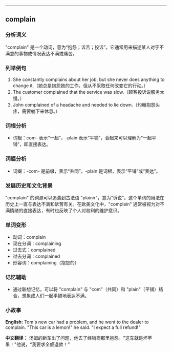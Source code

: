 
---------------
## complain
### 分析词义
"complain" 是一个动词，意为“抱怨；诉苦；投诉”。它通常用来描述某人对于不满意的事物或情况表达不满或痛苦。

### 列举例句
1. She constantly complains about her job, but she never does anything to change it.（她总是抱怨她的工作，但从不采取任何改变它的行动。）
2. The customer complained that the service was slow.（顾客投诉说服务太慢。）
3. John complained of a headache and needed to lie down.（约翰抱怨头疼，需要躺下来休息。）

### 词根分析
- 词根：com- 表示“一起”，-plain 表示“平铺”，合起来可以理解为“一起平铺”，即直接表达。

### 词缀分析
- 词缀：-com- 是前缀，表示“共同”，-plain 是词根，表示“平铺”或“表达”。

### 发展历史和文化背景
"complain" 的词源可以追溯到古法语 "plainir"，意为“诉说”。这个单词的用法在历史上一直与表达不满和诉苦有关。在欧美文化中，"complain" 通常被视为对不满情绪的直接表达，有时也反映了个人对权利的维护意识。

### 单词变形
- 动词：complain
- 现在分词：complaining
- 过去式：complained
- 过去分词：complained
- 形容词：complaining（抱怨的）

### 记忆辅助
- 通过联想记忆，可以将 "complain" 与 "com"（共同）和 "plain"（平铺）结合，想象成人们一起平铺地表达不满。

### 小故事
**English:**
Tom's new car had a problem, and he went to the dealer to complain. "This car is a lemon!" he said. "I expect a full refund!"

**中文翻译：**
汤姆的新车出了问题，他去了经销商那里抱怨。"这车就是坏苹果！"他说，“我要求全额退款！”

